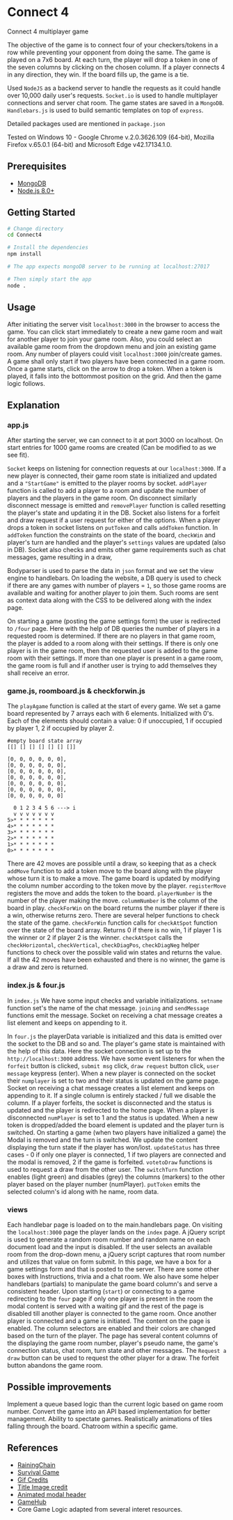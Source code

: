 
Connect 4
=======================
Connect 4 multiplayer game

 The objective of the game is to connect four of your checkers/tokens in a row while preventing your opponent from doing the same.  The game is played on a 7x6 board. At each turn, the player will drop a token in one of the seven columns by clicking on the chosen column. If a player connects 4 in any direction, they win. If the board fills up, the game is a tie.

Used `NodeJS` as a backend server to handle the requests as it could handle over 10,000 daily user's requests.
`Socket.io` is used to handle multiplayer connections and server chat room.
The game states are saved in a `MongoDB`.
`Handlebars.js` is used to build semantic templates on top of `express`.

Detailed packages used are mentioned in `package.json`

Tested on Windows 10 -  Google Chrome v.2.0.3626.109 (64-bit), Mozilla Firefox v.65.0.1 (64-bit) and Microsoft Edge v42.17134.1.0. 

Prerequisites
-------------

- [MongoDB](https://www.mongodb.org/downloads)
- [Node.js 8.0+](http://nodejs.org)


Getting Started
---------------

```bash
# Change directory
cd Connect4

# Install the dependencies
npm install

# The app expects mongoDB server to be running at localhost:27017 

# Then simply start the app
node .
```

## Usage

After initiating the server visit `localhost:3000` in the browser to access the game. You can click start immediately to create a new game room and wait for another player to join your game room. Also, you could select an available game room from the dropdown menu and join an existing game room. Any number of players could visit `localhost:3000` join/create games.  A game shall only start if two players have been connected in a game room. Once a game starts,  click on the arrow to drop a token. When a token is played, it falls into the bottommost position on the grid. And then the game logic follows.


## Explanation

### app.js
After starting the server, we can connect to it at port 3000 on localhost.
On start entries for 1000 game rooms are created (Can be modified to as we see fit). 

`Socket` keeps on listening for connection requests at our `localhost:3000`. If a new player is connected, their game room state is initialized and updated and a `"StartGame"` is emitted to the player rooms by socket. `addPlayer` function is called to add a player to a room and update the number of players and the players in the game room. On disconnect similarly disconnect message is emitted and `removePlayer` function is called resetting the player's state and updating it in the DB. Socket also listens for a forfeit and draw request if a user request for either of the options. When a player drops a token in socket listens on `putToken` and calls `addToken` function. In `addToken` function the constraints on the state of the board, `checkWin` and player's turn are handled and the player's `settings` values are updated (also in DB). Socket also checks and emits other game requirements such as chat messages, game resulting in a draw,

Bodyparser is used to parse the data in `json` format and we set the view engine to handlebars. On loading the website, a DB query is used to check if there are any games with number of players  = `1`, so those game rooms are available and waiting for another player to join them. Such rooms are sent as context data along with the CSS to be delivered along with the index page.

On starting a game (posting the game settings form) the user is redirected to `/four` page. Here with the help of DB queries the number of players in a requested room is determined. If there are no players in that game room, the player is added to a room along with their settings. If there is only one player is in the game room, then the requested user is added to the game room with their settings. If more than one player is present in a game room, the game room is full and if another user is trying to add themselves they shall receive an error.   

### game.js, roomboard.js & checkforwin.js

The `playAgame` function is called at the start of every game. We set a game board represented by 7 arrays each with 6 elements. Initialized with 0's. Each of the elements should contain a value: 0 if unoccupied, 1 if occupied by player 1, 2 if occupied by player 2.
```           
#empty board state array
[[] [] [] [] [] [] []]

[0, 0, 0, 0, 0, 0],
[0, 0, 0, 0, 0, 0],
[0, 0, 0, 0, 0, 0],
[0, 0, 0, 0, 0, 0],
[0, 0, 0, 0, 0, 0],
[0, 0, 0, 0, 0, 0],
[0, 0, 0, 0, 0, 0]

  0 1 2 3 4 5 6 ---> i                 
  v v v v v v v
5>* * * * * * *
4>* * * * * * *
3>* * * * * * *
2>* * * * * * *
1>* * * * * * *
0>* * * * * * *      

```
 There are 42 moves are possible until a draw, so keeping that as a check `addMove` function to add a token move to the board along with the player whose turn it is to make a move. The game board is updated by modifying the column number according to the token move by the player. `registerMove` registers the move and adds the token to the board. `playerNumber` is the number of the player making the move. `colummNumber` is the column of the board in play. `checkForWin` on the board returns the number player if there is a win, otherwise returns zero. There are several helper functions to check the state of the game. `checkForWin` function calls for `checkAtSpot` function over the state of the board array. Returns 0 if there is no win,  1 if player 1 is the winner or 2 if player 2 is the winner. `checkAtSpot` calls the `checkHorizontal`, `checkVertical`, `checkDiagPos`, `checkDiagNeg` helper functions to check over the possible valid win states and returns the value. 
 If all the 42 moves have been exhausted and there is no winner, the game is a draw and zero is returned.

### index.js & four.js

In `index.js` We have some input checks and variable initializations. `setname` function set's the name of the chat message. `joining` and `sendMessage` functions emit the message.  Socket on receiving a chat message creates a list element and keeps on appending to it.

In `four.js` the playerData variable is initialized and this data is emitted over the socket to the DB and so and. The player's game state is maintained with the help of this data. Here the socket connection is set up to the `http://localhost:3000` address. We have some event listeners for when the `forfeit` button is clicked, `submit msg` click, `draw request` button click, `user message` keypress (enter). When a new player is connected on the socket their `numplayer` is set to two and their status is updated on the game page. Socket on receiving a chat message creates a list element and keeps on appending to it. If a single column is entirely stacked / full we disable the column. If a player forfeits, the socket is disconnected and the status is updated and the player is redirected to the home page. When a player is disconnected `numPlayer` is set to 1 and the status is updated. When a new token is dropped/added the board element is updated and the player turn is switched. On starting a game (when two players have initialized a game) the Modal is removed and the turn is switched. We update the content displaying the turn state if the player has won/lost. `updateStatus` has three cases - 0 if only one player is connected, 1 if two players are connected and the modal is removed, 2 if the game is forfeited.
`votetoDraw` functions is used to request a draw from the other user. The `switchTurn` function enables (light green) and disables (grey) the columns (markers) to the other player based on the player number (numPlayer). `putToken` emits the selected column's id along with he name, room data.

### views

Each handlebar page is loaded on to the main.handlebars page. On visiting the `localhost:3000` page the player lands on the `index` page. A jQuery script is used to generate a random room number and random name on each document load and the input is disabled.  If the user selects an available room from the drop-down menu, a jQuery script captures that room number and utilizes that value on form submit. In this page, we have a box for a game settings form and that is posted to the server. There are some other boxes with Instructions, trivia and a chat room. We also have some helper handlebars (partials) to manipulate the game board column's and serve a consistent header. Upon starting (`start`) or connecting to a game redirecting to the `four` page if only one player is present in the room the modal content is served with a waiting gif and the rest of the page is disabled till another player is connected to the game room. Once another player is connected and a game is initiated. The content on the page is enabled. The column selectors are enabled and their colors are changed based on the turn of the player. The page has several content columns of the displaying the game room number, player's pseudo name, the game's connection status, chat room, turn state and other messages.  The `Request a draw` button can be used to request the other player for a draw. The forfeit button abandons the game room. 


## Possible improvements

Implement a queue based logic than the current logic based on game room number.
Convert the game into an API based implementation for better management.
Ability to spectate games.
Realistically animations of tiles falling through the board. 
Chatroom within a specific game.

References
---------------
- [RainingChain](https://www.youtube.com/channel/UC8Yp-YagXZ4C5vOduEhcjRw)
- [Survival Game](https://github.com/gsk12/Survival-Game)
- [Gif Credits](https://tenor.com/)
- [Title Image credit](https://itunes.apple.com/us/app/connect-fun-four-in-a-row/id703429662?mt=8)
- [Animated modal header](https://www.w3schools.com/howto/tryit.asp?filename=tryhow_css_modal2)
-  [GameHub](https://github.com/benas/gamehub.io)
- Core Game Logic adapted from several interet resources.